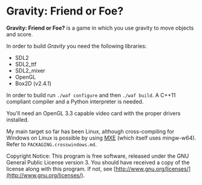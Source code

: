 Gravity: Friend or Foe?
=======================

**Gravity: Friend or Foe?** is a game in which you use gravity to move
objects and score.

In order to build _Gravity_ you need the following libraries:

 - SDL2
 - SDL2_ttf
 - SDL2_mixer
 - OpenGL
 - Box2D (v2.4.1)

In order to build run `./waf configure` and then `./waf build`. A
C++11 compliant compiler and a Python interpreter is needed.

You'll need an OpenGL 3.3 capable video card with the proper drivers
installed.

My main target so far has been Linux, although cross-compiling for
Windows on Linux is possible by using [MXE](http://mxe.cc) (which
itself uses mingw-w64). Refer to `PACKAGING.crosswindows.md`.

Copyright Notice: This program is free software, released under the
GNU General Public License version 3. You should have received a copy
of the license along with this program.  If not, see
[http://www.gnu.org/licenses/](http://www.gnu.org/licenses/).
